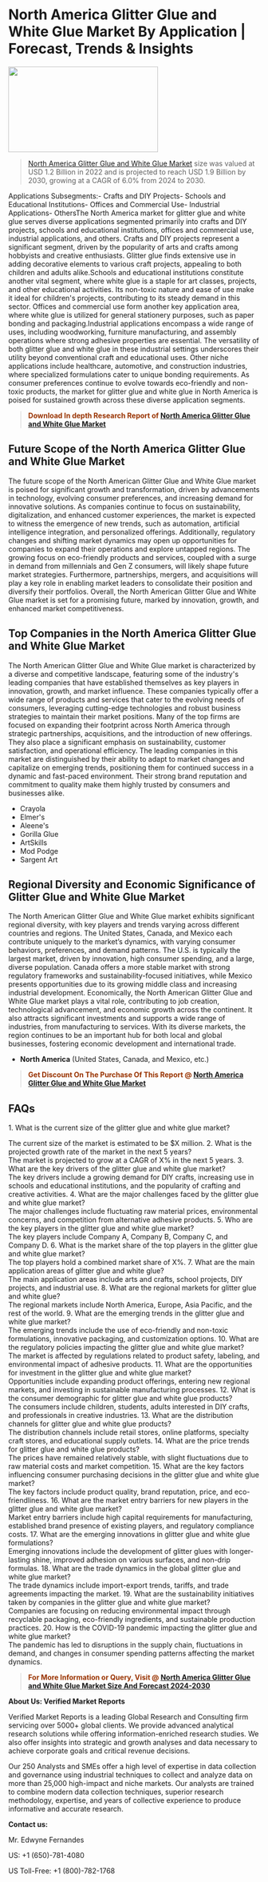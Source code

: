 <p><h1>North America Glitter Glue and White Glue Market By Application | Forecast, Trends & Insights</h1><p><img class="aligncenter size-medium wp-image-105565" src="https://ffe5etoiles.com/wp-content/uploads/2025/01/MST7-300x171.png" alt="" width="300" height="171" /></p><blockquote><p><a href="https://www.verifiedmarketreports.com/download-sample/?rid=536192&utm_source=Github-NA&utm_medium=352" target="_blank">North America Glitter Glue and White Glue Market</a> size was valued at USD 1.2 Billion in 2022 and is projected to reach USD 1.9 Billion by 2030, growing at a CAGR of 6.0% from 2024 to 2030.</p></blockquote>Applications Subsegments:- Crafts and DIY Projects- Schools and Educational Institutions- Offices and Commercial Use- Industrial Applications- OthersThe North America market for glitter glue and white glue serves diverse applications segmented primarily into crafts and DIY projects, schools and educational institutions, offices and commercial use, industrial applications, and others. Crafts and DIY projects represent a significant segment, driven by the popularity of arts and crafts among hobbyists and creative enthusiasts. Glitter glue finds extensive use in adding decorative elements to various craft projects, appealing to both children and adults alike.Schools and educational institutions constitute another vital segment, where white glue is a staple for art classes, projects, and other educational activities. Its non-toxic nature and ease of use make it ideal for children's projects, contributing to its steady demand in this sector. Offices and commercial use form another key application area, where white glue is utilized for general stationery purposes, such as paper bonding and packaging.Industrial applications encompass a wide range of uses, including woodworking, furniture manufacturing, and assembly operations where strong adhesive properties are essential. The versatility of both glitter glue and white glue in these industrial settings underscores their utility beyond conventional craft and educational uses. Other niche applications include healthcare, automotive, and construction industries, where specialized formulations cater to unique bonding requirements. As consumer preferences continue to evolve towards eco-friendly and non-toxic products, the market for glitter glue and white glue in North America is poised for sustained growth across these diverse application segments.</p><blockquote><p><span style="color: #993300;"><strong>Download In depth Research Report of <a href="https://www.verifiedmarketreports.com/download-sample/?rid=536192&utm_source=Github-NA&utm_medium=352">North America Glitter Glue and White Glue Market</a></strong></span></p></blockquote><h2>Future Scope of the North America Glitter Glue and White Glue Market</h2><p>The future scope of the North American Glitter Glue and White Glue market is poised for significant growth and transformation, driven by advancements in technology, evolving consumer preferences, and increasing demand for innovative solutions. As companies continue to focus on sustainability, digitalization, and enhanced customer experiences, the market is expected to witness the emergence of new trends, such as automation, artificial intelligence integration, and personalized offerings. Additionally, regulatory changes and shifting market dynamics may open up opportunities for companies to expand their operations and explore untapped regions. The growing focus on eco-friendly products and services, coupled with a surge in demand from millennials and Gen Z consumers, will likely shape future market strategies. Furthermore, partnerships, mergers, and acquisitions will play a key role in enabling market leaders to consolidate their position and diversify their portfolios. Overall, the North American Glitter Glue and White Glue market is set for a promising future, marked by innovation, growth, and enhanced market competitiveness.</p><h2>Top Companies in the North America Glitter Glue and White Glue Market</h2><p>The North American Glitter Glue and White Glue market is characterized by a diverse and competitive landscape, featuring some of the industry's leading companies that have established themselves as key players in innovation, growth, and market influence. These companies typically offer a wide range of products and services that cater to the evolving needs of consumers, leveraging cutting-edge technologies and robust business strategies to maintain their market positions. Many of the top firms are focused on expanding their footprint across North America through strategic partnerships, acquisitions, and the introduction of new offerings. They also place a significant emphasis on sustainability, customer satisfaction, and operational efficiency. The leading companies in this market are distinguished by their ability to adapt to market changes and capitalize on emerging trends, positioning them for continued success in a dynamic and fast-paced environment. Their strong brand reputation and commitment to quality make them highly trusted by consumers and businesses alike.</p><p><ul><li>Crayola </li><li> Elmer's </li><li> Aleene's </li><li> Gorilla Glue </li><li> ArtSkills </li><li> Mod Podge </li><li> Sargent Art</li></ul></p><h2>Regional Diversity and Economic Significance of Glitter Glue and White Glue Market</h2><p>The North American Glitter Glue and White Glue market exhibits significant regional diversity, with key players and trends varying across different countries and regions. The United States, Canada, and Mexico each contribute uniquely to the market’s dynamics, with varying consumer behaviors, preferences, and demand patterns. The U.S. is typically the largest market, driven by innovation, high consumer spending, and a large, diverse population. Canada offers a more stable market with strong regulatory frameworks and sustainability-focused initiatives, while Mexico presents opportunities due to its growing middle class and increasing industrial development. Economically, the North American Glitter Glue and White Glue market plays a vital role, contributing to job creation, technological advancement, and economic growth across the continent. It also attracts significant investments and supports a wide range of industries, from manufacturing to services. With its diverse markets, the region continues to be an important hub for both local and global businesses, fostering economic development and international trade.</p><ul> <li><strong>North America</strong> (United States, Canada, and Mexico, etc.)</li></ul><blockquote><p><span style="color: #993300;"><strong>Get Discount On The Purchase Of This Report @ <a href="https://www.verifiedmarketreports.com/ask-for-discount/?rid=536192&utm_source=Github-NA&utm_medium=352">North America Glitter Glue and White Glue Market</a></strong></span></p></blockquote><h2>FAQs</h2><p><FAQ> <Question>1. What is the current size of the glitter glue and white glue market?</div><div></Question> <Answer>The current size of the market is estimated to be $X million.</Answer></FAQ><FAQ> <Question>2. What is the projected growth rate of the market in the next 5 years?</div><div></Question> <Answer>The market is projected to grow at a CAGR of X% in the next 5 years.</Answer></FAQ><FAQ> <Question>3. What are the key drivers of the glitter glue and white glue market?</div><div></Question> <Answer>The key drivers include a growing demand for DIY crafts, increasing use in schools and educational institutions, and the popularity of crafting and creative activities.</Answer></FAQ><FAQ> <Question>4. What are the major challenges faced by the glitter glue and white glue market?</div><div></Question> <Answer>The major challenges include fluctuating raw material prices, environmental concerns, and competition from alternative adhesive products.</Answer></FAQ><FAQ> <Question>5. Who are the key players in the glitter glue and white glue market?</div><div></Question> <Answer>The key players include Company A, Company B, Company C, and Company D.</Answer></FAQ><FAQ> <Question>6. What is the market share of the top players in the glitter glue and white glue market?</div><div></Question> <Answer>The top players hold a combined market share of X%.</Answer></FAQ><FAQ> <Question>7. What are the main application areas of glitter glue and white glue?</div><div></Question> <Answer>The main application areas include arts and crafts, school projects, DIY projects, and industrial use.</Answer></FAQ><FAQ> <Question>8. What are the regional markets for glitter glue and white glue?</div><div></Question> <Answer>The regional markets include North America, Europe, Asia Pacific, and the rest of the world.</Answer></FAQ><FAQ> <Question>9. What are the emerging trends in the glitter glue and white glue market?</div><div></Question> <Answer>The emerging trends include the use of eco-friendly and non-toxic formulations, innovative packaging, and customization options.</Answer></FAQ><FAQ> <Question>10. What are the regulatory policies impacting the glitter glue and white glue market?</div><div></Question> <Answer>The market is affected by regulations related to product safety, labeling, and environmental impact of adhesive products.</Answer></FAQ><FAQ> <Question>11. What are the opportunities for investment in the glitter glue and white glue market?</div><div></Question> <Answer>Opportunities include expanding product offerings, entering new regional markets, and investing in sustainable manufacturing processes.</Answer></FAQ><FAQ> <Question>12. What is the consumer demographic for glitter glue and white glue products?</div><div></Question> <Answer>The consumers include children, students, adults interested in DIY crafts, and professionals in creative industries.</Answer></FAQ><FAQ> <Question>13. What are the distribution channels for glitter glue and white glue products?</div><div></Question> <Answer>The distribution channels include retail stores, online platforms, specialty craft stores, and educational supply outlets.</Answer></FAQ><FAQ> <Question>14. What are the price trends for glitter glue and white glue products?</div><div></Question> <Answer>The prices have remained relatively stable, with slight fluctuations due to raw material costs and market competition.</Answer></FAQ><FAQ> <Question>15. What are the key factors influencing consumer purchasing decisions in the glitter glue and white glue market?</div><div></Question> <Answer>The key factors include product quality, brand reputation, price, and eco-friendliness.</Answer></FAQ><FAQ> <Question>16. What are the market entry barriers for new players in the glitter glue and white glue market?</div><div></Question> <Answer>Market entry barriers include high capital requirements for manufacturing, established brand presence of existing players, and regulatory compliance costs.</Answer></FAQ><FAQ> <Question>17. What are the emerging innovations in glitter glue and white glue formulations?</div><div></Question> <Answer>Emerging innovations include the development of glitter glues with longer-lasting shine, improved adhesion on various surfaces, and non-drip formulas.</Answer></FAQ><FAQ> <Question>18. What are the trade dynamics in the global glitter glue and white glue market?</div><div></Question> <Answer>The trade dynamics include import-export trends, tariffs, and trade agreements impacting the market.</Answer></FAQ><FAQ> <Question>19. What are the sustainability initiatives taken by companies in the glitter glue and white glue market?</div><div></Question> <Answer>Companies are focusing on reducing environmental impact through recyclable packaging, eco-friendly ingredients, and sustainable production practices.</Answer></FAQ><FAQ> <Question>20. How is the COVID-19 pandemic impacting the glitter glue and white glue market?</div><div></Question> <Answer>The pandemic has led to disruptions in the supply chain, fluctuations in demand, and changes in consumer spending patterns affecting the market dynamics.</Answer></FAQ></p><blockquote><p><span style="color: #993300;"><strong>For More Information or Query, Visit @ <a href="https://www.verifiedmarketreports.com/product/glitter-glue-and-white-glue-market/">North America Glitter Glue and White Glue Market Size And Forecast 2024-2030</a></strong></span></p></blockquote><p><strong>About Us: Verified Market Reports</strong></p><p>Verified Market Reports is a leading Global Research and Consulting firm servicing over 5000+ global clients. We provide advanced analytical research solutions while offering information-enriched research studies. We also offer insights into strategic and growth analyses and data necessary to achieve corporate goals and critical revenue decisions.</p><p>Our 250 Analysts and SMEs offer a high level of expertise in data collection and governance using industrial techniques to collect and analyze data on more than 25,000 high-impact and niche markets. Our analysts are trained to combine modern data collection techniques, superior research methodology, expertise, and years of collective experience to produce informative and accurate research.</p><p><strong>Contact us:</strong></p><p>Mr. Edwyne Fernandes</p><p>US: +1 (650)-781-4080</p><p>US Toll-Free: +1 (800)-782-1768</p>
